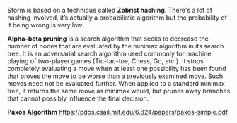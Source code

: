 Storm is based on a technique called **Zobrist hashing**. There's a lot of hashing involved, it’s actually a probabilistic algorithm but the probability of it being wrong is very low.

**Alpha–beta pruning** is a search algorithm that seeks to decrease the number of nodes that are evaluated by the minimax algorithm in its search tree. It is an adversarial search algorithm used commonly for machine playing of two-player games (Tic-tac-toe, Chess, Go, etc.). It stops completely evaluating a move when at least one possibility has been found that proves the move to be worse than a previously examined move. Such moves need not be evaluated further. When applied to a standard minimax tree, it returns the same move as minimax would, but prunes away branches that cannot possibly influence the final decision.

**Paxos Algorithm** https://pdos.csail.mit.edu/6.824/papers/paxos-simple.pdf

